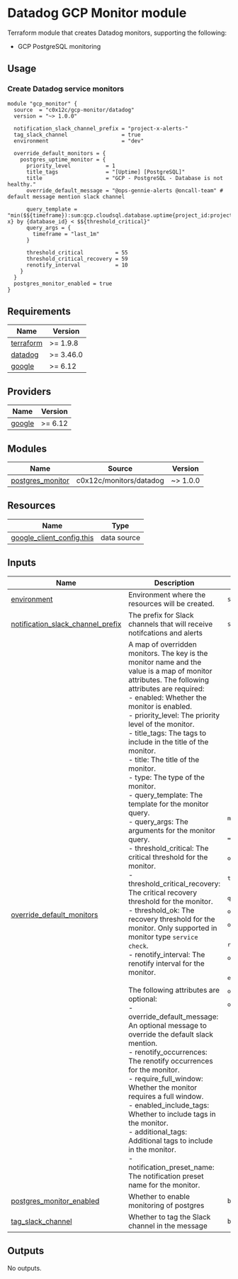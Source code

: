 # Datadog GCP Monitor module

Terraform module that creates Datadog monitors, supporting the following:

- GCP PostgreSQL monitoring

## Usage

### Create Datadog service monitors

```hcl
module "gcp_monitor" {
  source  = "c0x12c/gcp-monitor/datadog"
  version = "~> 1.0.0"

  notification_slack_channel_prefix = "project-x-alerts-"
  tag_slack_channel                 = true
  environment                       = "dev"

  override_default_monitors = {
    postgres_uptime_monitor = {
      priority_level           = 1
      title_tags               = "[Uptime] [PostgreSQL]"
      title                    = "GCP - PostgreSQL - Database is not healthy."
      override_default_message = "@ops-gennie-alerts @oncall-team" # default message mention slack channel

      query_template = "min($${timeframe}):sum:gcp.cloudsql.database.uptime{project_id:project-x} by {database_id} < $${threshold_critical}"
      query_args = {
        timeframe = "last_1m"
      }

      threshold_critical          = 55
      threshold_critical_recovery = 59
      renotify_interval           = 10
    }
  }
  postgres_monitor_enabled = true
}
```

<!-- BEGIN_TF_DOCS -->

## Requirements

| Name | Version |
|------|---------|
| <a name="requirement_terraform"></a> [terraform](#requirement\_terraform) | >= 1.9.8 |
| <a name="requirement_datadog"></a> [datadog](#requirement\_datadog) | >= 3.46.0 |
| <a name="requirement_google"></a> [google](#requirement\_google) | >= 6.12 |

## Providers

| Name | Version |
|------|---------|
| <a name="provider_google"></a> [google](#provider\_google) | >= 6.12 |

## Modules

| Name | Source | Version |
|------|--------|---------|
| <a name="module_postgres_monitor"></a> [postgres\_monitor](#module\_postgres\_monitor) | c0x12c/monitors/datadog | ~> 1.0.0 |

## Resources

| Name | Type |
|------|------|
| [google_client_config.this](https://registry.terraform.io/providers/hashicorp/google/latest/docs/data-sources/client_config) | data source |

## Inputs

| Name | Description | Type | Default | Required |
|------|-------------|------|---------|:--------:|
| <a name="input_environment"></a> [environment](#input\_environment) | Environment where the resources will be created. | `string` | n/a | yes |
| <a name="input_notification_slack_channel_prefix"></a> [notification\_slack\_channel\_prefix](#input\_notification\_slack\_channel\_prefix) | The prefix for Slack channels that will receive notifcations and alerts | `string` | n/a | yes |
| <a name="input_override_default_monitors"></a> [override\_default\_monitors](#input\_override\_default\_monitors) | A map of overridden monitors. The key is the monitor name and the value is a map of monitor attributes. The following attributes are required:<br/>    - enabled: Whether the monitor is enabled.<br/>    - priority\_level: The priority level of the monitor.<br/>    - title\_tags: The tags to include in the title of the monitor.<br/>    - title: The title of the monitor.<br/>    - type: The type of the monitor.<br/>    - query\_template: The template for the monitor query.<br/>    - query\_args: The arguments for the monitor query.<br/>    - threshold\_critical: The critical threshold for the monitor.<br/>    - threshold\_critical\_recovery: The critical recovery threshold for the monitor.<br/>    - threshold\_ok: The recovery threshold for the monitor. Only supported in monitor type `service check`.<br/>    - renotify\_interval: The renotify interval for the monitor.<br/><br/>    The following attributes are optional:<br/>    - override\_default\_message: An optional message to override the default slack mention.<br/>    - renotify\_occurrences: The renotify occurrences for the monitor.<br/>    - require\_full\_window: Whether the monitor requires a full window.<br/>    - enabled\_include\_tags: Whether to include tags in the monitor.<br/>    - additional\_tags: Additional tags to include in the monitor.<br/>    - notification\_preset\_name: The notification preset name for the monitor. | <pre>map(object({<br/>    enabled                     = optional(bool)<br/>    priority_level              = optional(number)<br/>    title_tags                  = optional(string)<br/>    title                       = optional(string)<br/>    override_default_message    = optional(string)<br/>    type                        = optional(string)<br/>    query_template              = optional(string)<br/>    query_args                  = optional(map(string))<br/>    threshold_critical          = optional(number)<br/>    threshold_critical_recovery = optional(number)<br/>    threshold_ok                = optional(number)<br/>    renotify_interval           = optional(number)<br/>    renotify_occurrences        = optional(number)<br/>    require_full_window         = optional(bool)<br/>    enabled_include_tags        = optional(bool)<br/>    additional_tags             = optional(list(string))<br/>    notification_preset_name    = optional(string)<br/>  }))</pre> | `{}` | no |
| <a name="input_postgres_monitor_enabled"></a> [postgres\_monitor\_enabled](#input\_postgres\_monitor\_enabled) | Whether to enable monitoring of postgres | `bool` | `true` | no |
| <a name="input_tag_slack_channel"></a> [tag\_slack\_channel](#input\_tag\_slack\_channel) | Whether to tag the Slack channel in the message | `bool` | `true` | no |

## Outputs

No outputs.

<!-- END_TF_DOCS -->
